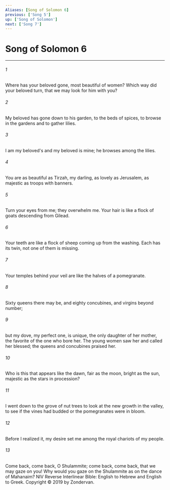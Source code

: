 ```yaml
---
Aliases: [Song of Solomon 6]
previous: ['Song 5']
up: ['Song of Solomon']
next: ['Song 7']
---
```

# Song of Solomon 6

***


###### 1 
Where has your beloved gone, most beautiful of women? Which way did your beloved turn, that we may look for him with you? 

###### 2 
My beloved has gone down to his garden, to the beds of spices, to browse in the gardens and to gather lilies. 

###### 3 
I am my beloved's and my beloved is mine; he browses among the lilies. 

###### 4 
You are as beautiful as Tirzah, my darling, as lovely as Jerusalem, as majestic as troops with banners. 

###### 5 
Turn your eyes from me; they overwhelm me. Your hair is like a flock of goats descending from Gilead. 

###### 6 
Your teeth are like a flock of sheep coming up from the washing. Each has its twin, not one of them is missing. 

###### 7 
Your temples behind your veil are like the halves of a pomegranate. 

###### 8 
Sixty queens there may be, and eighty concubines, and virgins beyond number; 

###### 9 
but my dove, my perfect one, is unique, the only daughter of her mother, the favorite of the one who bore her. The young women saw her and called her blessed; the queens and concubines praised her. 

###### 10 
Who is this that appears like the dawn, fair as the moon, bright as the sun, majestic as the stars in procession? 

###### 11 
I went down to the grove of nut trees to look at the new growth in the valley, to see if the vines had budded or the pomegranates were in bloom. 

###### 12 
Before I realized it, my desire set me among the royal chariots of my people. 

###### 13 
Come back, come back, O Shulammite; come back, come back, that we may gaze on you! Why would you gaze on the Shulammite as on the dance of Mahanaim? NIV Reverse Interlinear Bible: English to Hebrew and English to Greek. Copyright © 2019 by Zondervan.
